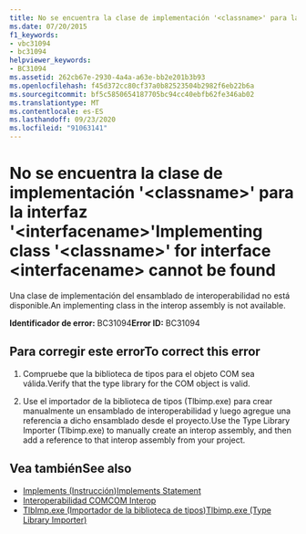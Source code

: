 ```yaml
---
title: No se encuentra la clase de implementación '<classname>' para la interfaz '<interfacename>'
ms.date: 07/20/2015
f1_keywords:
- vbc31094
- bc31094
helpviewer_keywords:
- BC31094
ms.assetid: 262cb67e-2930-4a4a-a63e-bb2e201b3b93
ms.openlocfilehash: f45d372cc80cf37a0b82523504b2982f6eb22b6a
ms.sourcegitcommit: bf5c5850654187705bc94cc40ebfb62fe346ab02
ms.translationtype: MT
ms.contentlocale: es-ES
ms.lasthandoff: 09/23/2020
ms.locfileid: "91063141"
---
```

# <a name="implementing-class-classname-for-interface-interfacename-cannot-be-found"></a><span data-ttu-id="3b0b9-102">No se encuentra la clase de implementación '\<classname>' para la interfaz '\<interfacename>'</span><span class="sxs-lookup"><span data-stu-id="3b0b9-102">Implementing class '\<classname>' for interface \<interfacename> cannot be found</span></span>

<span data-ttu-id="3b0b9-103">Una clase de implementación del ensamblado de interoperabilidad no está disponible.</span><span class="sxs-lookup"><span data-stu-id="3b0b9-103">An implementing class in the interop assembly is not available.</span></span>  
  
 <span data-ttu-id="3b0b9-104">**Identificador de error:** BC31094</span><span class="sxs-lookup"><span data-stu-id="3b0b9-104">**Error ID:** BC31094</span></span>  
  
## <a name="to-correct-this-error"></a><span data-ttu-id="3b0b9-105">Para corregir este error</span><span class="sxs-lookup"><span data-stu-id="3b0b9-105">To correct this error</span></span>  
  
1. <span data-ttu-id="3b0b9-106">Compruebe que la biblioteca de tipos para el objeto COM sea válida.</span><span class="sxs-lookup"><span data-stu-id="3b0b9-106">Verify that the type library for the COM object is valid.</span></span>  
  
2. <span data-ttu-id="3b0b9-107">Use el importador de la biblioteca de tipos (Tlbimp.exe) para crear manualmente un ensamblado de interoperabilidad y luego agregue una referencia a dicho ensamblado desde el proyecto.</span><span class="sxs-lookup"><span data-stu-id="3b0b9-107">Use the Type Library Importer (Tlbimp.exe) to manually create an interop assembly, and then add a reference to that interop assembly from your project.</span></span>  
  
## <a name="see-also"></a><span data-ttu-id="3b0b9-108">Vea también</span><span class="sxs-lookup"><span data-stu-id="3b0b9-108">See also</span></span>

- [<span data-ttu-id="3b0b9-109">Implements (Instrucción)</span><span class="sxs-lookup"><span data-stu-id="3b0b9-109">Implements Statement</span></span>](../language-reference/statements/implements-statement.md)
- [<span data-ttu-id="3b0b9-110">Interoperabilidad COM</span><span class="sxs-lookup"><span data-stu-id="3b0b9-110">COM Interop</span></span>](../programming-guide/com-interop/index.md)
- [<span data-ttu-id="3b0b9-111">TlbImp.exe (Importador de la biblioteca de tipos)</span><span class="sxs-lookup"><span data-stu-id="3b0b9-111">Tlbimp.exe (Type Library Importer)</span></span>](../../framework/tools/tlbimp-exe-type-library-importer.md)
